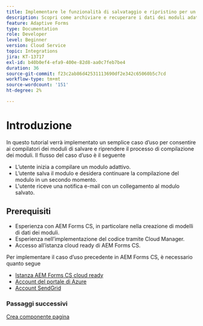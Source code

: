 ```yaml
---
title: Implementare le funzionalità di salvataggio e ripristino per un modulo adattivo
description: Scopri come archiviare e recuperare i dati dei moduli adattivi dall’account di archiviazione Azure.
feature: Adaptive Forms
type: Documentation
role: Developer
level: Beginner
version: Cloud Service
topic: Integrations
jira: KT-13717
exl-id: b40b0ef4-efa9-400e-82d8-aa0c7feb7be4
duration: 36
source-git-commit: f23c2ab86d42531113690df2e342c65060b5c7cd
workflow-type: tm+mt
source-wordcount: '151'
ht-degree: 2%

---
```


# Introduzione

In questo tutorial verrà implementato un semplice caso d’uso per consentire ai compilatori dei moduli di salvare e riprendere il processo di compilazione dei moduli. Il flusso del caso d’uso è il seguente

* L’utente inizia a compilare un modulo adattivo.
* L’utente salva il modulo e desidera continuare la compilazione del modulo in un secondo momento.
* L&#39;utente riceve una notifica e-mail con un collegamento al modulo salvato.

## Prerequisiti

* Esperienza con AEM Forms CS, in particolare nella creazione di modelli di dati dei moduli.
* Esperienza nell’implementazione del codice tramite Cloud Manager.
* Accesso all’istanza cloud ready di AEM Forms CS.

Per implementare il caso d’uso precedente in AEM Forms CS, è necessario quanto segue

* [Istanza AEM Forms CS cloud ready](https://experienceleague.adobe.com/docs/experience-manager-learn/cloud-service/forms/developing-for-cloud-service/intellij-and-aem-sync.html?lang=en#set-up-aem-author-instance)
* [Account del portale di Azure](https://portal.azure.com/)
* [Account SendGrid](https://sendgrid.com/)

### Passaggi successivi

[Crea componente pagina](./page-component.md)
